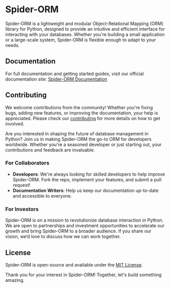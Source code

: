 # Spider-ORM

Spider-ORM is a lightweight and modular Object-Relational Mapping (ORM) library for Python, designed to provide an intuitive and efficient interface for interacting with your databases. Whether you're building a small application or a large-scale system, Spider-ORM is flexible enough to adapt to your needs.

## Documentation

For full documentation and getting started guides, visit our official documentation site: [Spider-ORM Documentation](https://spider-orm.netlify.app)

## Contributing

We welcome contributions from the community! Whether you're fixing bugs, adding new features, or improving the documentation, your help is appreciated. Please check our [contributing](/CONTRIBUTING.md) for more details on how to get involved.


Are you interested in shaping the future of database management in Python? Join us in making Spider-ORM the go-to ORM for developers worldwide. Whether you're a seasoned developer or just starting out, your contributions and feedback are invaluable.

### For Collaborators

- **Developers**: We're always looking for skilled developers to help improve Spider-ORM. Fork the repo, implement your features, and submit a pull request!
- **Documentation Writers**: Help us keep our documentation up-to-date and accessible to everyone.

### For Investors

Spider-ORM is on a mission to revolutionize database interaction in Python. We are open to partnerships and investment opportunities to accelerate our growth and bring Spider-ORM to a broader audience. If you share our vision, we’d love to discuss how we can work together.

## License

Spider-ORM is open-source and available under the [MIT License](LICENSE).


Thank you for your interest in Spider-ORM! Together, let's build something amazing.
